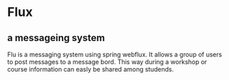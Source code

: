 # Flux
## a messageing system

Flu is a messaging system using spring webflux. It allows a group of users to post messages to a message bord. This way during a workshop or course information can easly be shared among studends.
